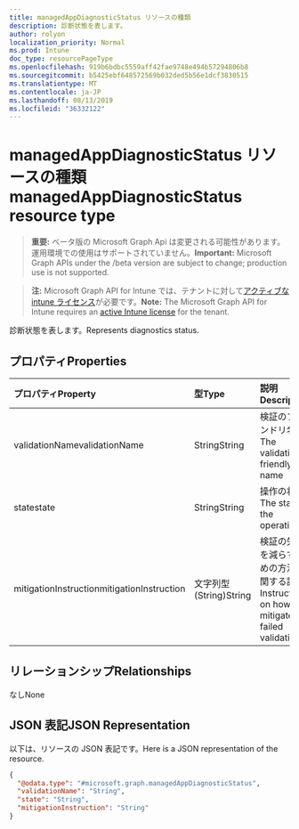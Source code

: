 ```yaml
---
title: managedAppDiagnosticStatus リソースの種類
description: 診断状態を表します。
author: rolyon
localization_priority: Normal
ms.prod: Intune
doc_type: resourcePageType
ms.openlocfilehash: 919b6bdbc5559aff42fae9748e494b57294806b8
ms.sourcegitcommit: b5425ebf648572569b032ded5b56e1dcf3830515
ms.translationtype: MT
ms.contentlocale: ja-JP
ms.lasthandoff: 08/13/2019
ms.locfileid: "36332122"
---
```

# <a name="managedappdiagnosticstatus-resource-type"></a><span data-ttu-id="b46b0-103">managedAppDiagnosticStatus リソースの種類</span><span class="sxs-lookup"><span data-stu-id="b46b0-103">managedAppDiagnosticStatus resource type</span></span>

> <span data-ttu-id="b46b0-104">**重要:** ベータ版の Microsoft Graph Api は変更される可能性があります。運用環境での使用はサポートされていません。</span><span class="sxs-lookup"><span data-stu-id="b46b0-104">**Important:** Microsoft Graph APIs under the /beta version are subject to change; production use is not supported.</span></span>

> <span data-ttu-id="b46b0-105">**注:** Microsoft Graph API for Intune では、テナントに対して[アクティブな intune ライセンス](https://go.microsoft.com/fwlink/?linkid=839381)が必要です。</span><span class="sxs-lookup"><span data-stu-id="b46b0-105">**Note:** The Microsoft Graph API for Intune requires an [active Intune license](https://go.microsoft.com/fwlink/?linkid=839381) for the tenant.</span></span>

<span data-ttu-id="b46b0-106">診断状態を表します。</span><span class="sxs-lookup"><span data-stu-id="b46b0-106">Represents diagnostics status.</span></span>

## <a name="properties"></a><span data-ttu-id="b46b0-107">プロパティ</span><span class="sxs-lookup"><span data-stu-id="b46b0-107">Properties</span></span>
|<span data-ttu-id="b46b0-108">プロパティ</span><span class="sxs-lookup"><span data-stu-id="b46b0-108">Property</span></span>|<span data-ttu-id="b46b0-109">型</span><span class="sxs-lookup"><span data-stu-id="b46b0-109">Type</span></span>|<span data-ttu-id="b46b0-110">説明</span><span class="sxs-lookup"><span data-stu-id="b46b0-110">Description</span></span>|
|:---|:---|:---|
|<span data-ttu-id="b46b0-111">validationName</span><span class="sxs-lookup"><span data-stu-id="b46b0-111">validationName</span></span>|<span data-ttu-id="b46b0-112">String</span><span class="sxs-lookup"><span data-stu-id="b46b0-112">String</span></span>|<span data-ttu-id="b46b0-113">検証のフレンドリ名</span><span class="sxs-lookup"><span data-stu-id="b46b0-113">The validation friendly name</span></span>|
|<span data-ttu-id="b46b0-114">state</span><span class="sxs-lookup"><span data-stu-id="b46b0-114">state</span></span>|<span data-ttu-id="b46b0-115">String</span><span class="sxs-lookup"><span data-stu-id="b46b0-115">String</span></span>|<span data-ttu-id="b46b0-116">操作の状態</span><span class="sxs-lookup"><span data-stu-id="b46b0-116">The state of the operation</span></span>|
|<span data-ttu-id="b46b0-117">mitigationInstruction</span><span class="sxs-lookup"><span data-stu-id="b46b0-117">mitigationInstruction</span></span>|<span data-ttu-id="b46b0-118">文字列型 (String)</span><span class="sxs-lookup"><span data-stu-id="b46b0-118">String</span></span>|<span data-ttu-id="b46b0-119">検証の失敗を減らすための方法に関する説明</span><span class="sxs-lookup"><span data-stu-id="b46b0-119">Instruction on how to mitigate a failed validation</span></span>|

## <a name="relationships"></a><span data-ttu-id="b46b0-120">リレーションシップ</span><span class="sxs-lookup"><span data-stu-id="b46b0-120">Relationships</span></span>
<span data-ttu-id="b46b0-121">なし</span><span class="sxs-lookup"><span data-stu-id="b46b0-121">None</span></span>

## <a name="json-representation"></a><span data-ttu-id="b46b0-122">JSON 表記</span><span class="sxs-lookup"><span data-stu-id="b46b0-122">JSON Representation</span></span>
<span data-ttu-id="b46b0-123">以下は、リソースの JSON 表記です。</span><span class="sxs-lookup"><span data-stu-id="b46b0-123">Here is a JSON representation of the resource.</span></span>
<!-- {
  "blockType": "resource",
  "@odata.type": "microsoft.graph.managedAppDiagnosticStatus"
}
-->
``` json
{
  "@odata.type": "#microsoft.graph.managedAppDiagnosticStatus",
  "validationName": "String",
  "state": "String",
  "mitigationInstruction": "String"
}
```



